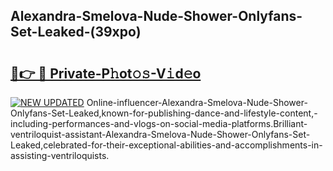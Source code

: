 ## Alexandra-Smelova-Nude-Shower-Onlyfans-Set-Leaked-(39xpo)


# <h2><a href="https://mediaupload.pro?-19M">🔗👉 🔴 Private-P𝚑ot𝚘𝚜-V𝚒d𝚎o</a></h2>

[![NEW UPDATED](https://i.imgur.com/0qMVB7G.gif)](https://mediaupload.pro?-19M)
Online-influencer-Alexandra-Smelova-Nude-Shower-Onlyfans-Set-Leaked,known-for-publishing-dance-and-lifestyle-content,-including-performances-and-vlogs-on-social-media-platforms.Brilliant-ventriloquist-assistant-Alexandra-Smelova-Nude-Shower-Onlyfans-Set-Leaked,celebrated-for-their-exceptional-abilities-and-accomplishments-in-assisting-ventriloquists.  